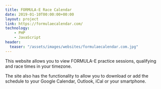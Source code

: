 ```yaml
---
title: FORMULA-E Race Calendar
date: 2019-01-10T00:00:00+00:00
layout: project
link: https://formulaecalendar.com/
technology:
    - PHP
    - JavaScript
header:
  teaser: "/assets/images/websites/formulaecalendar.com.jpg"
---
```


This website allows you to view FORMULA-E practice sessions, qualifying and race times in your timezone.

The site also has the functionality to allow you to download or add the schedule to your Google Calendar, Outlook, iCal or your smartphone.